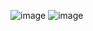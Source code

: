 ![image](https://github.com/user-attachments/assets/a5f8dd04-fab5-44b3-b806-ebfd64d2665e)
![image](https://github.com/user-attachments/assets/cdd4e107-b744-45fc-a72a-43f9c185abdc)
